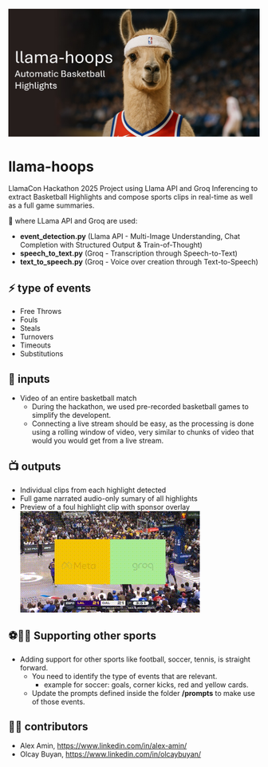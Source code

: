 ![llama-hoops header picture](assets/github-header.jpg)

# llama-hoops
LlamaCon Hackathon 2025 Project using Llama API and Groq Inferencing to extract Basketball Highlights and compose sports clips in real-time as well as a full game summaries.

🦙 where LLama API and Groq are used:
- **event_detection.py** (Llama API - Multi-Image Understanding, Chat Completion with Structured Output & Train-of-Thought)
- **speech_to_text.py** (Groq - Transcription through Speech-to-Text)
- **text_to_speech.py** (Groq - Voice over creation through Text-to-Speech)

## ⚡ type of events
- Free Throws
- Fouls
- Steals
- Turnovers
- Timeouts
- Substitutions

## 📄 inputs
- Video of an entire basketball match
  - During the hackathon, we used pre-recorded basketball games to simplify the developent.
  - Connecting a live stream should be easy, as the processing is done using a rolling window of video, very similar to chunks of video that would you would get from a live stream.

## 📺 outputs
- Individual clips from each highlight detected
- Full game narrated audio-only sumary of all highlights
- Preview of a foul highlight clip with sponsor overlay<br>
  ![foul highlight clip](assets/preview_foul_highlight.gif)

## ⚽🏈🎾 Supporting other sports
- Adding support for other sports like football, soccer, tennis, is straight forward.
  - You need to identify the type of events that are relevant.
    - example for soccer: goals, corner kicks, red and yellow cards.
  - Update the prompts defined inside the folder **/prompts** to make use of those events. 

## 🧑‍💻 contributors
- Alex Amin, https://www.linkedin.com/in/alex-amin/
- Olcay Buyan, https://www.linkedin.com/in/olcaybuyan/